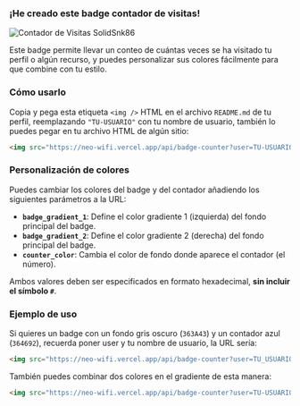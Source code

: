 <div align="left">
  <h3>¡He creado este badge contador de visitas!</h3>
  
  <img src="https://neo-wifi.vercel.app/api/badge-counter?user=instructions-md&counter_color=00C130" alt="Contador de Visitas SolidSnk86" />

  Este badge permite llevar un conteo de cuántas veces se ha visitado tu perfil o algún recurso, y puedes personalizar sus colores fácilmente para que combine con tu estilo.

  ### Cómo usarlo
  Copia y pega esta etiqueta `<img />` HTML en el archivo `README.md` de tu perfil, reemplazando `"TU-USUARIO"` con tu nombre de usuario, también lo puedes pegar en tu archivo HTML de algún sitio:
  ```html
  <img src="https://neo-wifi.vercel.app/api/badge-counter?user=TU-USUARIO" alt="Contador de Visitas" />
  ```

  ### Personalización de colores
  Puedes cambiar los colores del badge y del contador añadiendo los siguientes parámetros a la URL:  
  - **`badge_gradient_1`**: Define el color gradiente 1 (izquierda) del fondo principal del badge.
  - **`badge_gradient_2`**: Define el color gradiente 2 (derecha) del fondo principal del badge.
  - **`counter_color`**: Cambia el color de fondo donde aparece el contador (el número).  

  Ambos valores deben ser especificados en formato hexadecimal, **sin incluir el símbolo `#`**.

  ### Ejemplo de uso
  Si quieres un badge con un fondo gris oscuro (`363A43`) y un contador azul (`364692`), recuerda poner user y tu nombre de usuario, la URL sería:

  ```html
  <img src="https://neo-wifi.vercel.app/api/badge-counter?user=TU_USUARIO&badge_gradient_2=363A43&counter_color=364692" alt="Contador de Visitas" />
  ```

  También puedes combinar dos colores en el gradiente de esta manera:
  
   ```html
   <img src="https://neo-wifi.vercel.app/api/badge-counter?user=TU-USUARIO&badge_gradient_1=4868A9&badge_gradient_2=FF46FF&counter_color=FF74A1" alt="Contador de Visitas" />
  ```
</div>
